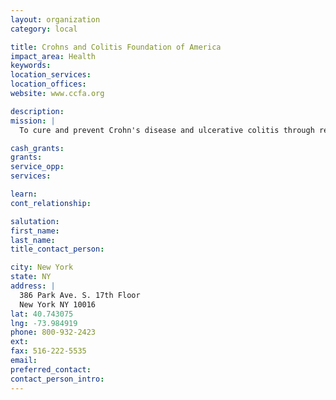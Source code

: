 ```yaml
---
layout: organization
category: local

title: Crohns and Colitis Foundation of America
impact_area: Health
keywords: 
location_services: 
location_offices: 
website: www.ccfa.org

description: 
mission: |
  To cure and prevent Crohn's disease and ulcerative colitis through research, and to improve the quality of life of children and adults affected by these digestive disease through education and support.

cash_grants: 
grants: 
service_opp: 
services: 

learn: 
cont_relationship: 

salutation: 
first_name: 
last_name: 
title_contact_person: 

city: New York
state: NY
address: |
  386 Park Ave. S. 17th Floor    
  New York NY 10016
lat: 40.743075
lng: -73.984919
phone: 800-932-2423
ext: 
fax: 516-222-5535
email: 
preferred_contact: 
contact_person_intro: 
---
```

